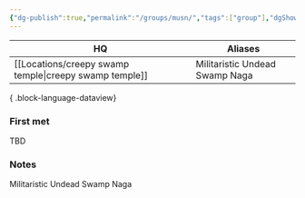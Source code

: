 ```yaml
---
{"dg-publish":true,"permalink":"/groups/musn/","tags":["group"],"dgShowLocalGraph":true,"noteIcon":"group","created":"2023-12-30T13:48:30.847+01:00","updated":"2024-01-10T00:11:46.897+01:00"}
---
```


| HQ                      | Aliases                        |
| ----------------------- | ------------------------------ |
| [[Locations/creepy swamp temple\|creepy swamp temple]] | Militaristic Undead Swamp Naga |

{ .block-language-dataview}
### First met
TBD
### Notes
Militaristic Undead Swamp Naga

